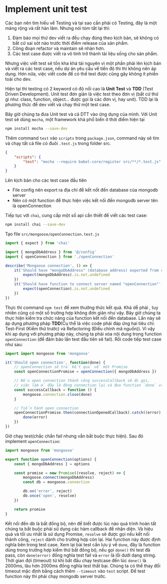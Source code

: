 
# Implement unit test
Các bạn nên tìm hiếu về Testing và tại sao cần phải có Testing, đây là một mảng rộng và rất hàn lâm. Nhưng nói tóm tắt lại thì:

1. Đảm bảo mọi thứ dev viết ra đều chạy đúng theo kịch bản, sẽ không có bất cứ sai sót nào trước thời điểm release của sản phẩm.
2. Công đoạn refactor và maintain sẽ nhàn hơn.
3. Các test case được viết ra vô tình trở thành tài liệu sống cho sản phẩm.

Nhưng việc viết test sẽ tốn kha khá tài nguyên vì một phần phải lên kịch bản và viết ra các test case, nếu dự án yêu cầu về tiến độ thì thì không nên áp dụng. Hơn nữa, việc viết code để có thể test được cũng gây không ít phiền toái cho dev.

Hiện tại thì testing có 2 keyword có độ nổi cao là **Unit Test** và **TDD** (Test Driven Development). Unit test đơn giản là việc test theo đơn vị (bất cứ thứ gì như: class, function, object... được gọi là các đơn vị, hay unit). TDD lại là phương thức để dev viết và chạy thử một test case.

Bây giờ chúng ta đưa Unit test và cả DTT vào ứng dụng của mình. Với Unit test sẽ dùng `mocha`, một framework khá phổ biến ở thời điểm hiện tại

```bash
npm install mocha --save-dev
```

Thêm command `test` vào `scripts` trong `package.json`, command này sẽ tìm và chạy tất cả file có đuôi `.test.js` trong folder src.

```json
{
    "scripts": {
        "test": "mocha --require babel-core/register src/**/*.test.js"
    }
}
```

Lên kịch bản cho các test case đầu tiên
- File config nên export ra địa chỉ để kết nốt đến database của mongodb server
- Nên có một function để thực hiện việc kết nối đến mongodb server tên là openConnection

Tiếp tục với `chai`, cung cấp một số api cần thiết để viết các test case:
```bash
npm install chai --save-dev
```

Tạo file `src/mongoose/openConnection.test.js`

```javascript
import { expect } from 'chai'

import { mongoDbAddress } from '@/config'
import { openConnection } from './openConnection'

describe('Mongoose connection', () => {
    it('Should have "mongoDbAddress" (database address) exported from configuration file', () => {
        expect(mongoDbAddress).is.not.undefined
    })
    it('Should have function to connect server named "openConnection"', () => {
        expect(openConnection).is.not.undefined
    })
})
```

Thực thi command `npm test` để xem thưởng thức kết quả. Khá dễ phải , tuy nhiên cũng có một số trường hợp không đơn giản như vậy.
Bây giờ chúng ta thực hiện kiểm tra chức năng của function kết nối đến database. Lần này sẽ áp dụng phương pháp **TDD**(Cụ thể là việc code phải đáp ứng hai tiêu chí: Test-First (Kiểm thử trước) và Refactoring (Điều chỉnh mã nguồn)). 
Vì vậy khi ap dụng với phương pháp này, chúng ta phải xóa nội dung trong function `openConnection` (để đảm bảo lần test đầu tiên sẽ fail). Rồi code tiếp test case như sau:

```javascript
import import mongoose from 'mongoose'
```

```javascript
it('Should open connection', function(done) {
    // openConnection sẽ trả kết quả về một Promise
    const openConnectionPromise = openConnection({ mongoDbAddress })

    // Nếu open connection thành công successCallback sẽ đc gọi,
    // việc làm ở đây là đóng connection lại và đưa function `done` vào vị trí callback để thông báo bài test này đã xong
    const successCallback = function () {
        mongoose.connection.close(done)
    }

    // Tiến hành open connection
    openConnectionPromise.then(connectionOpenedCallback).catch((error) => {
        done(error)
    })
})
```

Giờ chạy test(chắc chắn fail nhưng vẫn bắt buộc thực hiện). Sau đó implement `openConnection`:

```javascript
import mongoose from 'mongoose'

export function openConnection(options) {
    const { mongoDbAddress } = options

    const promise = new Promise((resolve, reject) => {
        mongoose.connect(mongoDbAddress)
        const db = mongoose.connection

        db.on('error', reject)
        db.once('open', resolve)
    })

    return promise
}
```

Kết nối đến db là bất đồng bộ, nên để biết được lúc nào quá trình hoàn tất chúng ta bắt buộc phải sử dụng các hàm callback để nhận diện. Và hiệu quả và tối ưu nhất là sử dụng Promise, `resolve` sẽ được gọi nếu kết nối thành công, `reject` dành cho trường hợp còn lại. Hai function này được định nghĩa bên trong test case. Xem lại bài test cần lưu ý về `done`, đây là function dùng trong trường hợp kiểm thử bất đồng bộ, nếu gọi `done()` thì test đã pass, còn `done(error)` đồng nghĩa test fail và `error` là lỗi dưới dạng string.
Thời gian đợi (timeout) từ khi bắt đầu chạy testcase đến lúc `done()` là 2000ms, lâu hơn 2000ms đồng nghĩa test thất bại. Chúng ta có thể thay đổi timeout mặc định bằng cách thêm `--timeout` vào `test` script.
Để test function này thì phải chạy mongodb server trước.
